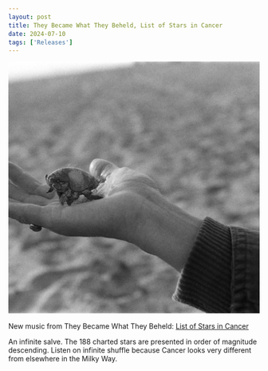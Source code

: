 ```yaml
---
layout: post
title: They Became What They Beheld, List of Stars in Cancer
date: 2024-07-10
tags: ['Releases']
---
```

![List of Stars in Cancer](/assets/images/list-of-stars-in-cancer.jpg)

New music from They Became What They Beheld: [List of Stars in Cancer](https://theybecamewhattheybeheld.bandcamp.com/album/list-of-stars-in-cancer)<!--x-->

An infinite salve. The 188 charted stars are presented in order of magnitude descending. Listen on infinite shuffle because Cancer looks very different from elsewhere in the Milky Way.
